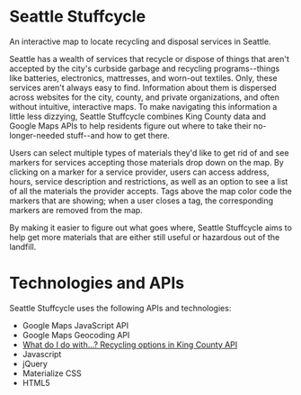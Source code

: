 # Seattle Stuffcycle
An interactive map to locate recycling and disposal services in Seattle.

Seattle has a wealth of services that recycle or dispose of things that aren't accepted by the city's curbside garbage and recycling programs--things like batteries, electronics, mattresses, and worn-out textiles. Only, these services aren't always easy to find. Information about them is dispersed across websites for the city, county, and private organizations, and often without intuitive, interactive maps. To make navigating this information a little less dizzying, Seattle Stuffcycle combines King County data and Google Maps APIs to help residents figure out where to take their no-longer-needed stuff--and how to get there.

Users can select multiple types of materials they'd like to get rid of and see markers for services accepting those materials drop down on the map. By clicking on a marker for a service provider, users can access address, hours, service description and restrictions, as well as an option to see a list of all the materials the provider accepts. Tags above the map color code the markers that are showing; when a user closes a tag, the corresponding markers are removed from the map.

By making it easier to figure out what goes where, Seattle Stuffcycle aims to help get more materials that are either still useful or hazardous out of the landfill. 

# Technologies and APIs

Seattle Stuffcycle uses the following APIs and technologies:

* Google Maps JavaScript API
* Google Maps Geocoding API
* [What do I do with...? Recycling options in King County API](https://data.kingcounty.gov/resource/tzui-ygc5.json)
* Javascript
* jQuery
* Materialize CSS
* HTML5
